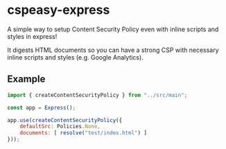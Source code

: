 # cspeasy-express

A simple way to setup Content Security Policy even with inline scripts and styles in express!

It digests HTML documents so you can have a strong CSP with necessary inline scripts and styles (e.g. Google Analytics).

## Example

```javascript
import { createContentSecurityPolicy } from "../src/main";

const app = Express();

app.use(createContentSecurityPolicy({
    defaultSrc: Policies.None,
    documents: [ resolve("test/index.html") ]
}));
```

